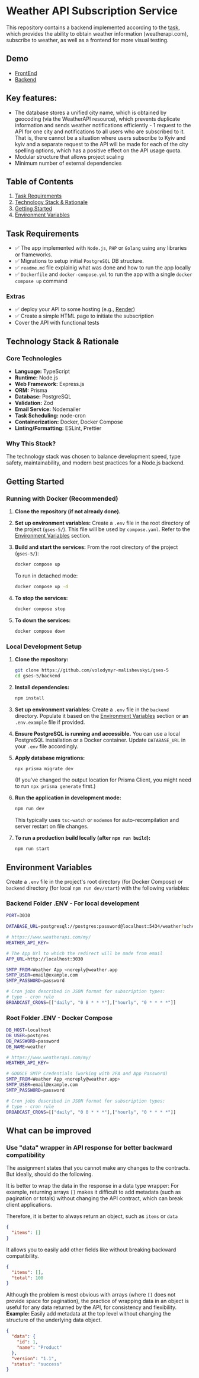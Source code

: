 # Weather API Subscription Service

This repository contains a backend implemented according to the [task](https://github.com/mykhailo-hrynko/se-school-5/tree/task-description), which provides the ability to obtain weather information (weatherapi.com), subscribe to weather, as well as a frontend for more visual testing.

## Demo

- [FrontEnd](http://217.78.237.105/)
- [Backend](http://217.78.237.105:3000/api/weather?city=Kyiv)

## Key features:

- The database stores a unified city name, which is obtained by geocoding (via the WeatherAPI resource), which prevents duplicate information and sends weather notifications efficiently - 1 request to the API for one city and notifications to all users who are subscribed to it.
  That is, there cannot be a situation where users subscribe to Kyiv and kyiv and a separate request to the API will be made for each of the city spelling options, which has a positive effect on the API usage quota.
- Modular structure that allows project scaling
- Minimum number of external dependencies

## Table of Contents

1.  [Task Requirements](#task-requirements)
2.  [Technology Stack & Rationale](#technology-stack--rationale)
3.  [Getting Started](#getting-started)
4.  [Environment Variables](#environment-variables)

## Task Requirements

- ✅ The app implemented with `Node.js`, `PHP` or `Golang` using any libraries or frameworks.
- ✅ Migrations to setup initial `PostgreSQL` DB structure.
- ✅ `readme.md` file explainig what was done and how to run the app locally
- ✅ `Dockerfile` and `docker-compose.yml` to run the app with a single `docker compose up` command

### Extras

- ✅ deploy your API to some hosting (e.g., [Render](https://render.com/docs/docker))
- ✅ Create a simple HTML page to initiate the subscription
- Cover the API with functional tests

## Technology Stack & Rationale

### Core Technologies

- **Language:** TypeScript
- **Runtime:** Node.js
- **Web Framework:** Express.js
- **ORM:** Prisma
- **Database:** PostgreSQL
- **Validation:** Zod
- **Email Service:** Nodemailer
- **Task Scheduling:** node-cron
- **Containerization:** Docker, Docker Compose
- **Linting/Formatting:** ESLint, Prettier

### Why This Stack?

The technology stack was chosen to balance development speed, type safety, maintainability, and modern best practices for a Node.js backend.

## Getting Started

### Running with Docker **(Recommended)**

1.  **Clone the repository (if not already done).**

2.  **Set up environment variables:**
    Create a `.env` file in the root directory of the project (`gses-5/`). This file will be used by `compose.yaml`. Refer to the [Environment Variables](#root-folder-env---docker-compose) section.

3.  **Build and start the services:**
    From the root directory of the project (`gses-5/`):

    ```bash
    docker compose up
    ```

    To run in detached mode:

    ```bash
    docker compose up -d
    ```

4.  **To stop the services:**

    ```bash
    docker compose stop
    ```

5.  **To down the services:**
    ```bash
    docker compose down
    ```

### Local Development Setup

1.  **Clone the repository:**

    ```bash
    git clone https://github.com/volodymyr-malishevskyi/gses-5
    cd gses-5/backend
    ```

2.  **Install dependencies:**

    ```bash
    npm install
    ```

3.  **Set up environment variables:**
    Create a `.env` file in the `backend` directory. Populate it based on the [Environment Variables](#backend-folder-env---for-local-development) section or an `.env.example` file if provided.

4.  **Ensure PostgreSQL is running and accessible.**
    You can use a local PostgreSQL installation or a Docker container. Update `DATABASE_URL` in your `.env` file accordingly.

5.  **Apply database migrations:**

    ```bash
    npx prisma migrate dev
    ```

    (If you've changed the output location for Prisma Client, you might need to run `npx prisma generate` first.)

6.  **Run the application in development mode:**

    ```bash
    npm run dev
    ```

    This typically uses `tsc-watch` or `nodemon` for auto-recompilation and server restart on file changes.

7.  **To run a production build locally (after `npm run build`):**
    ```bash
    npm run start
    ```

## Environment Variables

Create a `.env` file in the project's root directory (for Docker Compose) or `backend` directory (for local `npm run dev/start`) with the following variables:

### Backend Folder .ENV - For local development

```sh
PORT=3030

DATABASE_URL=postgresql://postgres:password@localhost:5434/weather?schema=public

# https://www.weatherapi.com/my/
WEATHER_API_KEY=

# The App Url to which the redirect will be made from email
APP_URL=http://localhost:3030

SMTP_FROM=Weather App <noreply@weather.app
SMTP_USER=email@example.com
SMTP_PASSWORD=password

# Cron jobs described in JSON format for subscription types:
# type - cron rule
BROADCAST_CRONS=[["daily", "0 8 * * *"],["hourly", "0 * * * *"]]
```

### Root Folder .ENV - Docker Compose

```sh
DB_HOST=localhost
DB_USER=postgres
DB_PASSWORD=password
DB_NAME=weather

# https://www.weatherapi.com/my/
WEATHER_API_KEY=

# GOOGLE SMTP Credentials (working with 2FA and App Password)
SMTP_FROM=Weather App <noreply@weather.app>
SMTP_USER=email@example.com
SMTP_PASSWORD=password

# Cron jobs described in JSON format for subscription types:
# type - cron rule
BROADCAST_CRONS=[["daily", "0 0 * * *"],["hourly", "0 * * * *"]]
```

## What can be improved

### Use "data" wrapper in API response for better backward compatibility

The assignment states that you cannot make any changes to the contracts. But ideally, should do the following.

It is better to wrap the data in the response in a data type wrapper: For example, returning arrays `[]` makes it difficult to add metadata (such as pagination or totals) without changing the API contract, which can break client applications.

Therefore, it is better to always return an object, such as `items` or `data`

```json
{
  "items": []
}
```

It allows you to easily add other fields like without breaking backward compatibility.

```json
{
  "items": [],
  "total": 100
}
```

Although the problem is most obvious with arrays (where `[]` does not provide space for pagination), the practice of wrapping data in an object is useful for any data returned by the API, for consistency and flexibility.
**Example:** Easily add metadata at the top level without changing the structure of the underlying data object.

```json
{
  "data": {
    "id": 1,
    "name": "Product"
  },
  "version": "1.1",
  "status": "success"
}
```
